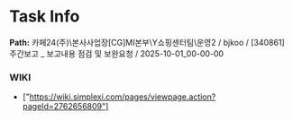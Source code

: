 # Task Info

**Path:** 카페24(주)\본사사업장\[CG]MI본부\Y쇼핑센터팀\운영2 / bjkoo / [340861] 주간보고 _ 보고내용 점검 및 보완요청 / 2025-10-01_00-00-00

### WIKI
- ["https://wiki.simplexi.com/pages/viewpage.action?pageId=2762656809"]

